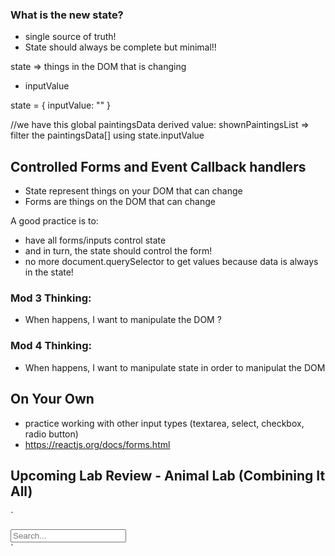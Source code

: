 ### What is the new state?
- single source of truth!
- State should always be complete but minimal!!

state => things in the DOM that is changing
- inputValue


state = {
  inputValue: ""
}

//we have this global paintingsData
derived value:   shownPaintingsList => filter the paintingsData[] using state.inputValue


## Controlled Forms and Event Callback handlers
- State represent things on your DOM that can change
- Forms are things on the DOM that can change


A good practice is to:
 - have all forms/inputs control state
 - and in turn, the state should control the form!
 - no more document.querySelector to get values because data is always in the state!




### Mod 3 Thinking:
 - When <some event> happens, I want to manipulate the DOM <how>?

### Mod 4 Thinking:
 - When <some event> happens, I want to manipulate state in order to manipulat the DOM



## On Your Own
- practice working with other input types (textarea, select, checkbox, radio button)
- https://reactjs.org/docs/forms.html

## Upcoming Lab Review - Animal Lab (Combining It All)





















`<div className="right menu">
  <div className="item">
    <input className="ui search" placeholder="Search..." />
  </div>
</div>`
